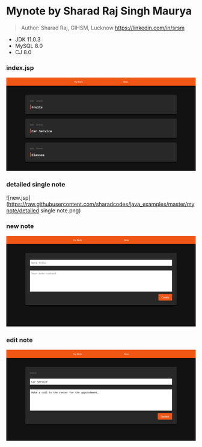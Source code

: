 # Mynote by Sharad Raj Singh Maurya

>Author: Sharad Raj, GIHSM, Lucknow https://linkedin.com/in/srsm

* JDK 11.0.3
* MySQL 8.0
* CJ 8.0

### index.jsp
![index.jsp](https://raw.githubusercontent.com/sharadcodes/java_examples/master/mynote/home.png)
### detailed single note
![new.jsp](https://raw.githubusercontent.com/sharadcodes/java_examples/master/mynote/detailed single note.png)
### new note
![new.jsp](https://raw.githubusercontent.com/sharadcodes/java_examples/master/mynote/new.png)
### edit note
![edit.jsp](https://raw.githubusercontent.com/sharadcodes/java_examples/master/mynote/edit.png)
